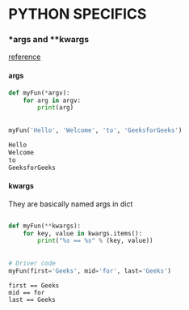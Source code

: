 # PYTHON SPECIFICS

###  *args and **kwargs
[reference](https://www.geeksforgeeks.org/args-kwargs-python/)
#### args

```python
def myFun(*argv):
    for arg in argv:
        print(arg)
 
 
myFun('Hello', 'Welcome', 'to', 'GeeksforGeeks')
```
```bash
Hello
Welcome
to
GeeksforGeeks
```

#### kwargs
They are basically named args in dict
```python

def myFun(**kwargs):
    for key, value in kwargs.items():
        print("%s == %s" % (key, value))
 
 
# Driver code
myFun(first='Geeks', mid='for', last='Geeks')
```
```
first == Geeks
mid == for
last == Geeks
```
